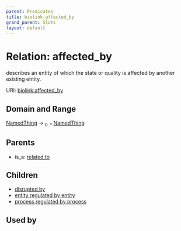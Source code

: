 ```yaml
---
parent: Predicates
title: biolink:affected_by
grand_parent: Slots
layout: default
---
```


# Relation: affected_by


describes an entity of which the state or quality is affected by another existing entity.

URI: [biolink:affected_by](https://w3id.org/biolink/vocab/affected_by)

## Domain and Range

[NamedThing](NamedThing.md) ->  <sub>0..\*</sub> [NamedThing](NamedThing.md)

## Parents

 *  is_a: [related to](related_to.md)

## Children

 *  [disrupted by](disrupted_by.md)
 *  [entity regulated by entity](entity_regulated_by_entity.md)
 *  [process regulated by process](process_regulated_by_process.md)

## Used by

